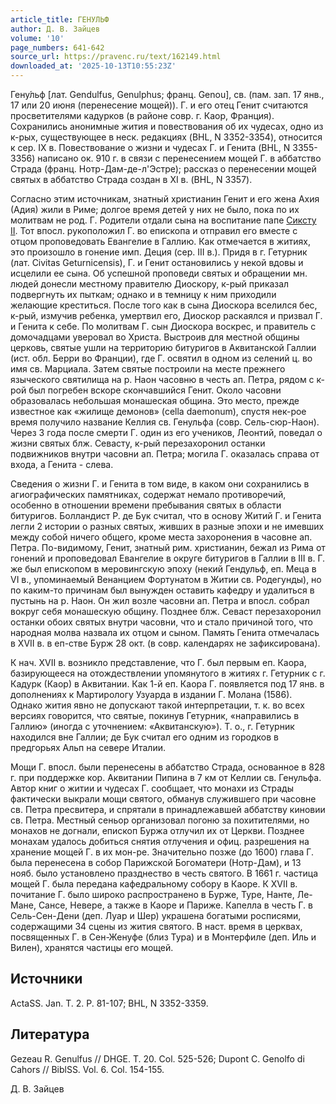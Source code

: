 ```yaml
---
article_title: ГЕНУЛЬФ
author: Д. В. Зайцев
volume: '10'
page_numbers: 641-642
source_url: https://pravenc.ru/text/162149.html
downloaded_at: '2025-10-13T10:55:23Z'
---
```


Гену́льф [лат. Gendulfus, Genulphus; франц. Genou], св. (пам. зап. 17 янв., 17 или 20 июня (перенесение мощей)). Г. и его отец Генит считаются просветителями кадурков (в районе совр. г. Каор, Франция). Сохранились анонимные жития и повествования об их чудесах, одно из к-рых, существующее в неск. редакциях (BHL, N 3352-3354), относится к сер. IX в. Повествование о жизни и чудесах Г. и Генита (BHL, N 3355-3356) написано ок. 910 г. в связи с перенесением мощей Г. в аббатство Страда (франц. Нотр-Дам-де-л'Эстре); рассказ о перенесении мощей святых в аббатство Страда создан в XI в. (BHL, N 3357).

Согласно этим источникам, знатный христианин Генит и его жена Ахия (Адия) жили в Риме; долгое время детей у них не было, пока по их молитвам не род. Г. Родители отдали сына на воспитание папе [Сиксту II](<https://pravenc.ru/text/Сикст II.html>). Тот впосл. рукоположил Г. во епископа и отправил его вместе с отцом проповедовать Евангелие в Галлию. Как отмечается в житиях, это произошло в гонение имп. Деция (сер. III в.). Придя в г. Гетурник (лат. Civitas Geturnicensis), Г. и Генит остановились у некой вдовы и исцелили ее сына. Об успешной проповеди святых и обращении мн. людей донесли местному правителю Диоскору, к-рый приказал подвергнуть их пыткам; однако и в темницу к ним приходили желающие креститься. После того как в сына Диоскора вселился бес, к-рый, измучив ребенка, умертвил его, Диоскор раскаялся и призвал Г. и Генита к себе. По молитвам Г. сын Диоскора воскрес, и правитель с домочадцами уверовал во Христа. Выстроив для местной общины церковь, святые ушли на территорию битуригов в Аквитанской Галлии (ист. обл. Берри во Франции), где Г. освятил в одном из селений ц. во имя св. Марциала. Затем святые построили на месте прежнего языческого святилища на р. Наон часовню в честь ап. Петра, рядом с к-рой был погребен вскоре скончавшийся Генит. Около часовни образовалась небольшая монашеская община. Это место, прежде известное как «жилище демонов» (cella daemonum), спустя нек-рое время получило название Келлия св. Генульфа (совр. Сель-сюр-Наон). Через 3 года после смерти Г. один из его учеников, Леонтий, поведал о жизни святых блж. Севасту, к-рый перезахоронил останки подвижников внутри часовни ап. Петра; могила Г. оказалась справа от входа, а Генита - слева.

Сведения о жизни Г. и Генита в том виде, в каком они сохранились в агиографических памятниках, содержат немало противоречий, особенно в отношении времени пребывания святых в области битуригов. Болландист Р. де Бук считал, что в основу Житий Г. и Генита легли 2 истории о разных святых, живших в разные эпохи и не имевших между собой ничего общего, кроме места захоронения в часовне ап. Петра. По-видимому, Генит, знатный рим. христианин, бежал из Рима от гонений и проповедовал Евангелие в округе битуригов в Галлии в III в. Г. же был епископом в меровингскую эпоху (некий Гендульф, еп. Меца в VI в., упоминаемый Венанцием Фортунатом в Житии св. Родегунды), но по каким-то причинам был вынужден оставить кафедру и удалиться в пустынь на р. Наон. Он жил возле часовни ап. Петра и впосл. собрал вокруг себя монашескую общину. Позднее блж. Севаст перезахоронил останки обоих святых внутри часовни, что и стало причиной того, что народная молва назвала их отцом и сыном. Память Генита отмечалась в XVII в. в еп-стве Бурж 28 окт. (в совр. календарях не зафиксирована).

К нач. XVII в. возникло представление, что Г. был первым еп. Каора, базирующееся на отождествлении упомянутого в житиях г. Гетурник с г. Кадурк (Каор) в Аквитании. Как 1-й еп. Каора Г. появляется под 17 янв. в дополнениях к Мартирологу Узуарда в издании Г. Молана (1586). Однако жития явно не допускают такой интерпретации, т. к. во всех версиях говорится, что святые, покинув Гетурник, «направились в Галлию» (иногда с уточнением: «Аквитанскую»). Т. о., г. Гетурник находился вне Галлии; де Бук считал его одним из городков в предгорьях Альп на севере Италии.

Мощи Г. впосл. были перенесены в аббатство Страда, основанное в 828 г. при поддержке кор. Аквитании Пипина в 7 км от Келлии св. Генульфа. Автор книг о житии и чудесах Г. сообщает, что монахи из Страды фактически выкрали мощи святого, обманув служившего при часовне св. Петра пресвитера, и спрятали в принадлежавшей аббатству киновии св. Петра. Местный сеньор организовал погоню за похитителями, но монахов не догнали, епископ Буржа отлучил их от Церкви. Позднее монахам удалось добиться снятия отлучения и офиц. разрешения на хранение мощей Г. в их мон-ре. Значительно позже (до 1600) глава Г. была перенесена в собор Парижской Богоматери (Нотр-Дам), и 13 нояб. было установлено празднество в честь святого. В 1661 г. частица мощей Г. была передана кафедральному собору в Каоре. К XVII в. почитание Г. было широко распространено в Бурже, Туре, Нанте, Ле-Мане, Сансе, Невере, а также в Каоре и Париже. Капелла в честь Г. в Сель-Сен-Дени (деп. Луар и Шер) украшена богатыми росписями, содержащими 34 сцены из жития святого. В наст. время в церквах, посвященных Г. в Сен-Женуфе (близ Тура) и в Монтерфиле (деп. Иль и Вилен), хранятся частицы его мощей.

## Источники

ActaSS. Jan. T. 2. P. 81-107; BHL, N 3352-3359.

## Литература

Gezeau R. Genulfus // DHGE. T. 20. Col. 525-526; Dupont C. Genolfo di Cahors // BiblSS. Vol. 6. Col. 154-155.

Д. В. Зайцев
